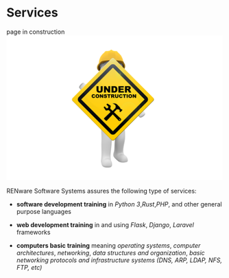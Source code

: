 # Services

page in construction
![wip picture](pictures/under_maintenance.png)

RENware Software Systems assures the following type of services:

* **software development training** in *Python 3*,*Rust*,*PHP*, and other general purpose languages 

* **web development training** in and using *Flask*, *Django*, *Laravel* frameworks

* **computers basic training** meaning *operating systems*, *computer architectures*, *networking*, *data structures and organization*, *basic networking protocols and infrastructure systems (DNS, ARP, LDAP, NFS, FTP, etc)*




